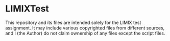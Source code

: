 # LIMIXTest

This repository and its files are intended solely for the LIMIX test assignment. It may include various copyrighted files from different sources, and I (the Author) do not claim ownership of any files except the script files.